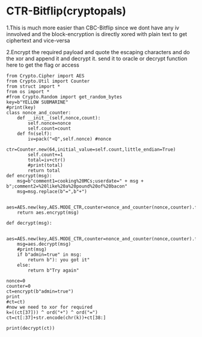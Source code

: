 # CTR-Bitflip(cryptopals)

1.This is much more easier than CBC-Bitflip since we dont have any iv innvolved and the block-encryption is directly xored with plain text to get ciphertext and vice-versa

2.Encrypt the required payload and quote the escaping characters and do the xor and append it and decrypt it. send it to oracle or decrypt function here to get the flag or access

```python=
from Crypto.Cipher import AES
from Crypto.Util import Counter
from struct import *
from os import *
#from Crypto.Random import get_random_bytes
key=b"YELLOW SUBMARINE"
#print(key)
class nonce_and_counter:
    def __init__(self,nonce,count):
        self.nonce=nonce
        self.count=count
    def fn(self):
        iv=pack("<Q",self.nonce) #nonce
        ctr=Counter.new(64,initial_value=self.count,little_endian=True)
        self.count+=1
        total=iv+ctr()
        #print(total)
        return total
def encrypt(msg):
	msg=b"comment1=cooking%20MCs;userdate=" + msg + b";comment2=%20like%20a%20pound%20of%20bacon"
	msg=msg.replace(b"=",b"+")
	
	aes=AES.new(key,AES.MODE_CTR,counter=nonce_and_counter(nonce,counter).fn)
	return aes.encrypt(msg)

def decrypt(msg):
		
	aes=AES.new(key,AES.MODE_CTR,counter=nonce_and_counter(nonce,counter).fn)
	msg=aes.decrypt(msg)
	#print(msg)
	if b"admin=true" in msg:
		return b"): you got it"
	else:
		return b"Try again"

nonce=0
counter=0
ct=encrypt(b"admin=true")
print
#ct=ct)
#now we need to xor for required
k=((ct[37])) ^ ord("+") ^ ord("=")
ct=ct[:37]+str.encode(chr(k))+ct[38:]

print(decrypt(ct))
```
